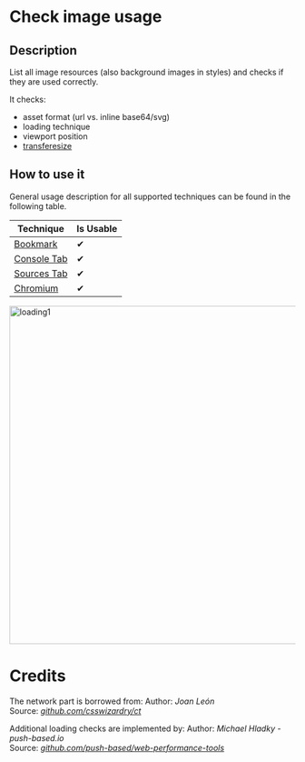 # Check image usage

## Description

List all image resources (also background images in styles) and checks if they are used correctly.

It checks:
- asset format (url vs. inline base64/svg)
- loading technique
- viewport position
- [transferesize](https://developer.mozilla.org/en-US/docs/Web/API/PerformanceResourceTiming) 

## How to use it

General usage description for all supported techniques can be found in the following table.

| Technique   | Is Usable  |
| ----------- | ---------- |
| [Bookmark](https://github.com/push-based/web-performance-tools/blob/master/docs/how-to-use-it-with-bookmarks)         |      ✔    | 
| [Console Tab](https://github.com/push-based/web-performance-tools/blob/master/docs/how-to-use-it-with-console-tab.md) |      ✔    | 
| [Sources Tab](https://github.com/push-based/web-performance-tools/blob/master/docs/how-to-use-it-with-sources-tab.md) |      ✔    | 
| [Chromium](https://github.com/push-based/web-performance-tools/blob/master/docs/how-to-use-it-with-chromium.md)       |      ✔    | 

<img width="595" alt="loading1" src="https://user-images.githubusercontent.com/10064416/206700419-3c8e4ced-a75a-44c1-bc4f-b00294a5de22.PNG">

# Credits

The network part is borrowed from:
Author: _Joan León_  
Source: _[github.com/csswizardry/ct](https://github.com/csswizardry/ct)_  

Additional loading checks are implemented by:
Author: _Michael Hladky - push-based.io_  
Source: _[github.com/push-based/web-performance-tools](www.github.com/push-based/web-performance-tools)_  

